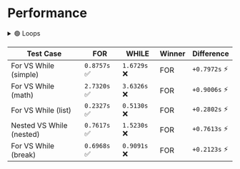 # Performance

<details>
<summary>🟢 Loops</summary>

Most cases i prefer FOR

<details open>
<summary>🟢 Eazy LVL (Current)</summary>

**Key Concepts**:  
- For is faster than While
- Of course you need to use for or while, it depends on the situation
- Also, I write all results in a table

</details>
</details>

| Test Case                          | FOR               | WHILE              | Winner | Difference        |
|------------------------------------|-------------------|--------------------|--------|-------------------|
| For VS While (simple)              | `0.8757s` ✅      | `1.6729s` ❌       | FOR    | `+0.7972s` ⚡     |
| For VS While (math)                | `2.7320s` ✅      | `3.6326s` ❌       | FOR    | `+0.9006s` ⚡     |
| For VS While (list)                | `0.2327s` ✅      | `0.5130s` ❌       | FOR    | `+0.2802s` ⚡     |
| Nested VS While (nested)           | `0.7617s` ✅      | `1.5230s` ❌       | FOR    | `+0.7613s` ⚡     |
| For VS While (break)               | `0.6968s` ✅      | `0.9091s` ❌       | FOR    | `+0.2123s` ⚡     |